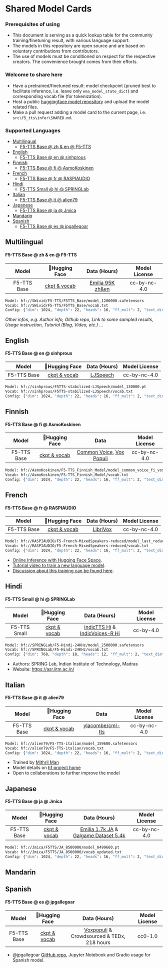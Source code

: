 <!-- omit in toc -->
# Shared Model Cards

<!-- omit in toc -->
### **Prerequisites of using**
- This document is serving as a quick lookup table for the community training/finetuning result, with various language support.
- The models in this repository are open source and are based on voluntary contributions from contributors.
- The use of models must be conditioned on respect for the respective creators. The convenience brought comes from their efforts.

<!-- omit in toc -->
### **Welcome to share here**
- Have a pretrained/finetuned result: model checkpoint (pruned best to facilitate inference, i.e. leave only `ema_model_state_dict`) and corresponding vocab file (for tokenization).
- Host a public [huggingface model repository](https://huggingface.co/new) and upload the model related files.
- Make a pull request adding a model card to the current page, i.e. `src\f5_tts\infer\SHARED.md`.

<!-- omit in toc -->
### Supported Languages
- [Multilingual](#multilingual)
    - [F5-TTS Base @ zh \& en @ F5-TTS](#f5-tts-base--zh--en--f5-tts)
- [English](#english)
    - [F5-TTS Base @ en @ sinhprous](#f5-tts-base--en--sinhprous)
- [Finnish](#finnish)
    - [F5-TTS Base @ fi @ AsmoKoskinen](#f5-tts-base--fi--asmokoskinen)
- [French](#french)
    - [F5-TTS Base @ fr @ RASPIAUDIO](#f5-tts-base--fr--raspiaudio)
- [Hindi](#hindi)
    - [F5-TTS Small @ hi @ SPRINGLab](#f5-tts-small--hi--springlab)
- [Italian](#italian)
    - [F5-TTS Base @ it @ alien79](#f5-tts-base--it--alien79)
- [Japanese](#japanese)
    - [F5-TTS Base @ ja @ Jmica](#f5-tts-base--ja--jmica)
- [Mandarin](#mandarin)
- [Spanish](#spanish)
    - [F5-TTS Base @ es @ jpgallegoar](#f5-tts-base--es--jpgallegoar)


## Multilingual

#### F5-TTS Base @ zh & en @ F5-TTS
|Model|🤗Hugging Face|Data (Hours)|Model License|
|:---:|:------------:|:-----------:|:-------------:|
|F5-TTS Base|[ckpt & vocab](https://huggingface.co/SWivid/F5-TTS/tree/main/F5TTS_Base)|[Emilia 95K zh&en](https://huggingface.co/datasets/amphion/Emilia-Dataset/tree/fc71e07)|cc-by-nc-4.0|

```bash
Model: hf://SWivid/F5-TTS/F5TTS_Base/model_1200000.safetensors
Vocab: hf://SWivid/F5-TTS/F5TTS_Base/vocab.txt
Config: {"dim": 1024, "depth": 22, "heads": 16, "ff_mult": 2, "text_dim": 512, "conv_layers": 4}
```

*Other infos, e.g. Author info, Github repo, Link to some sampled results, Usage instruction, Tutorial (Blog, Video, etc.) ...*


## English

#### F5-TTS Base @ en @ sinhprous
|Model|🤗Hugging Face|Data (Hours)|Model License|
|:---:|:------------:|:-----------:|:-------------:|
|F5-TTS Base|[ckpt & vocab](https://huggingface.co/sinhprous/F5TTS-stabilized-LJSpeech/tree/main)|[LJSpeech](https://keithito.com/LJ-Speech-Dataset/)|cc-by-nc-4.0|

```bash
Model: hf://sinhprous/F5TTS-stabilized-LJSpeech/model_130000.pt
Vocab: hf://sinhprous/F5TTS-stabilized-LJSpeech/vocab.txt
Config: {"dim": 1024, "depth": 22, "heads": 16, "ff_mult": 2, "text_dim": 512, "conv_layers": 4}
```

## Finnish

#### F5-TTS Base @ fi @ AsmoKoskinen
|Model|🤗Hugging Face|Data|Model License|
|:---:|:------------:|:-----------:|:-------------:|
|F5-TTS Base|[ckpt & vocab](https://huggingface.co/AsmoKoskinen/F5-TTS_Finnish_Model)|[Common Voice](https://huggingface.co/datasets/mozilla-foundation/common_voice_17_0), [Vox Populi](https://huggingface.co/datasets/facebook/voxpopuli)|cc-by-nc-4.0|

```bash
Model: hf://AsmoKoskinen/F5-TTS_Finnish_Model/model_common_voice_fi_vox_populi_fi_20241206.safetensors
Vocab: hf://AsmoKoskinen/F5-TTS_Finnish_Model/vocab.txt
Config: {"dim": 1024, "depth": 22, "heads": 16, "ff_mult": 2, "text_dim": 512, "conv_layers": 4}
```


## French

#### F5-TTS Base @ fr @ RASPIAUDIO
|Model|🤗Hugging Face|Data (Hours)|Model License|
|:---:|:------------:|:-----------:|:-------------:|
|F5-TTS Base|[ckpt & vocab](https://huggingface.co/RASPIAUDIO/F5-French-MixedSpeakers-reduced)|[LibriVox](https://librivox.org/)|cc-by-nc-4.0|

```bash
Model: hf://RASPIAUDIO/F5-French-MixedSpeakers-reduced/model_last_reduced.pt
Vocab: hf://RASPIAUDIO/F5-French-MixedSpeakers-reduced/vocab.txt
Config: {"dim": 1024, "depth": 22, "heads": 16, "ff_mult": 2, "text_dim": 512, "conv_layers": 4}
```

- [Online Inference with Hugging Face Space](https://huggingface.co/spaces/RASPIAUDIO/f5-tts_french).
- [Tutorial video to train a new language model](https://www.youtube.com/watch?v=UO4usaOojys).
- [Discussion about this training can be found here](https://github.com/SWivid/F5-TTS/issues/434).


## Hindi

#### F5-TTS Small @ hi @ SPRINGLab
|Model|🤗Hugging Face|Data (Hours)|Model License|
|:---:|:------------:|:-----------:|:-------------:|
|F5-TTS Small|[ckpt & vocab](https://huggingface.co/SPRINGLab/F5-Hindi-24KHz)|[IndicTTS Hi](https://huggingface.co/datasets/SPRINGLab/IndicTTS-Hindi) & [IndicVoices-R Hi](https://huggingface.co/datasets/SPRINGLab/IndicVoices-R_Hindi) |cc-by-4.0|

```bash
Model: hf://SPRINGLab/F5-Hindi-24KHz/model_2500000.safetensors
Vocab: hf://SPRINGLab/F5-Hindi-24KHz/vocab.txt
Config: {"dim": 768, "depth": 18, "heads": 12, "ff_mult": 2, "text_dim": 512, "conv_layers": 4}
```

- Authors: SPRING Lab, Indian Institute of Technology, Madras
- Website: https://asr.iitm.ac.in/


## Italian

#### F5-TTS Base @ it @ alien79
|Model|🤗Hugging Face|Data|Model License|
|:---:|:------------:|:-----------:|:-------------:|
|F5-TTS Base|[ckpt & vocab](https://huggingface.co/alien79/F5-TTS-italian)|[ylacombe/cml-tts](https://huggingface.co/datasets/ylacombe/cml-tts) |cc-by-nc-4.0|

```bash
Model: hf://alien79/F5-TTS-italian/model_159600.safetensors
Vocab: hf://alien79/F5-TTS-italian/vocab.txt
Config: {"dim": 1024, "depth": 22, "heads": 16, "ff_mult": 2, "text_dim": 512, "conv_layers": 4}
```

- Trained by [Mithril Man](https://github.com/MithrilMan)
- Model details on [hf project home](https://huggingface.co/alien79/F5-TTS-italian)
- Open to collaborations to further improve the model


## Japanese

#### F5-TTS Base @ ja @ Jmica
|Model|🤗Hugging Face|Data (Hours)|Model License|
|:---:|:------------:|:-----------:|:-------------:|
|F5-TTS Base|[ckpt & vocab](https://huggingface.co/Jmica/F5TTS/tree/main/JA_8500000)|[Emilia 1.7k JA](https://huggingface.co/datasets/amphion/Emilia-Dataset/tree/fc71e07) & [Galgame Dataset 5.4k](https://huggingface.co/datasets/OOPPEENN/Galgame_Dataset)|cc-by-nc-4.0|

```bash
Model: hf://Jmica/F5TTS/JA_8500000/model_8499660.pt
Vocab: hf://Jmica/F5TTS/JA_8500000/vocab_updated.txt
Config: {"dim": 1024, "depth": 22, "heads": 16, "ff_mult": 2, "text_dim": 512, "conv_layers": 4}
```


## Mandarin


## Spanish

#### F5-TTS Base @ es @ jpgallegoar
|Model|🤗Hugging Face|Data (Hours)|Model License|
|:---:|:------------:|:-----------:|:-------------:|
|F5-TTS Base|[ckpt & vocab](https://huggingface.co/jpgallegoar/F5-Spanish)|[Voxpopuli](https://huggingface.co/datasets/facebook/voxpopuli) & Crowdsourced & TEDx, 218 hours|cc0-1.0|

- @jpgallegoar [GitHub repo](https://github.com/jpgallegoar/Spanish-F5), Jupyter Notebook and Gradio usage for Spanish model.
